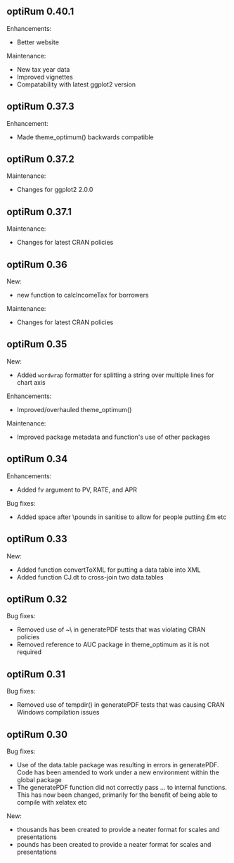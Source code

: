 optiRum 0.40.1
-------------
Enhancements:
* Better website

Maintenance:
* New tax year data
* Improved vignettes
* Compatability with latest ggplot2 version

optiRum 0.37.3
-------------
Enhancement:
* Made theme_optimum() backwards compatible

optiRum 0.37.2
-------------
Maintenance:
* Changes for ggplot2 2.0.0

optiRum 0.37.1
-------------
Maintenance:
* Changes for latest CRAN policies

optiRum 0.36
-------------
New:
* new function to calcIncomeTax for borrowers

Maintenance:
* Changes for latest CRAN policies


optiRum 0.35
-------------
New:
* Added `wordwrap` formatter for splitting a string over multiple lines for chart axis

Enhancements:
* Improved/overhauled theme_optimum()

Maintenance:
* Improved package metadata and function's use of other packages

optiRum 0.34
-------------
Enhancements:
* Added fv argument to PV, RATE, and APR

Bug fixes:
* Added space after \pounds in sanitise to allow for people putting £m etc

optiRum 0.33
-------------
New:
* Added function convertToXML for putting a data table into XML
* Added function CJ.dt to cross-join two data.tables


optiRum 0.32
------------
Bug fixes:
* Removed use of ~\ in generatePDF tests that was violating CRAN policies
* Removed reference to AUC package in theme_optimum as it is not required


optiRum 0.31
------------
Bug fixes:
* Removed use of tempdir() in generatePDF tests that was causing CRAN Windows
  compilation issues


optiRum 0.30
------------
Bug fixes:
* Use of the data.table package was resulting in errors in generatePDF.  
  Code has been amended to work under a new environment within the global package
* The generatePDF function did not correctly pass ... to internal functions.  
  This has now been changed, primarily for the benefit of being able to compile with 
  xelatex etc

New:
* thousands has been created to provide a neater format for scales and presentations
* pounds has been created to provide a neater format for scales and presentations